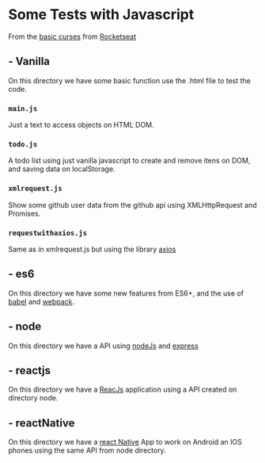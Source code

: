 # Some Tests with Javascript

From the [basic curses](https://skylab.rocketseat.com.br/journey/starter) from [Rocketseat](https://rocketseat.com.br/)

## - Vanilla

On this directory we have some basic function use the .html file to test the code.

### `main.js`

Just a text to access objects on HTML DOM.

### `todo.js`

A todo list using just vanilla javascript to create and remove itens on DOM, and saving data on localStorage.

### `xmlrequest.js`

Show some github user data from the github api using XMLHttpRequest and Promises.

### `requestwithaxios.js`

Same as in xmlrequest.js but using the library [axios](https://github.com/axios/axios)

## - es6

On this directory we have some new features from ES6+, and the use of [babel](https://babeljs.io/) and [webpack](https://webpack.js.org/).

## - node

On this directory we have a API using [nodeJs](https://nodejs.org/) and [express](https://expressjs.com)

## - reactjs

On this directory we have a [ReacJs](https://reactjs.org/) application using a API created on directory node.

## - reactNative

On this directory we have a [react Native](https://reactnative.dev/) App to work on Android an IOS phones using the same API from node directory.
